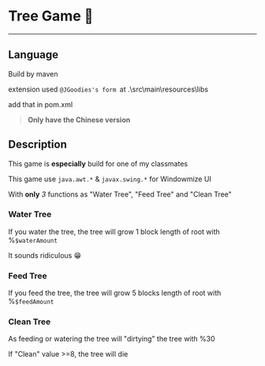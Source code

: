 # Tree Game 🌳

----

## Language

Build by maven

extension used ```@JGoodies's form ```at .\src\main\resources\libs

add that in pom.xml

> **Only have the Chinese version**

## Description

This game is **especially** build for one of my classmates

This game use ```java.awt.*``` & ```javax.swing.*``` for Windowmize UI

With **only** *3* functions as "Water Tree", "Feed Tree" and "Clean Tree"

### Water Tree

If you water the tree, the tree will grow 1 block length of root with %```$waterAmount```

It sounds ridiculous 😁

### Feed Tree

If you feed the tree, the tree will grow 5 blocks length of root with %```$feedAmount```

### Clean Tree

As feeding or watering the tree will "dirtying" the tree with %30

If "Clean" value >=8, the tree will die
